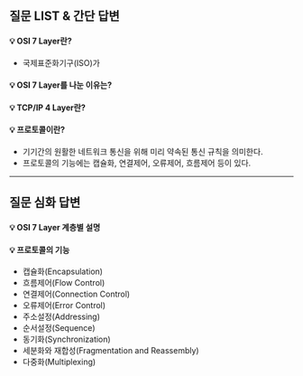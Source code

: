 ## 질문 LIST & 간단 답변

#### 💡 OSI 7 Layer란?
- 국제표준화기구(ISO)가 

#### 💡 OSI 7 Layer를 나눈 이유는?

#### 💡 TCP/IP 4 Layer란?

#### 💡 프로토콜이란? 
- 기기간의 원활한 네트워크 통신을 위해 미리 약속된 통신 규칙을 의미한다.
- 프로토콜의 기능에는 캡슐화, 연결제어, 오류제어, 흐름제어 등이 있다.

<hr>

## 질문 심화 답변

#### 💡 OSI 7 Layer 계층별 설명

#### 💡 프로토콜의 기능
* 캡슐화(Encapsulation)
* 흐름제어(Flow Control)
* 연결제어(Connection Control)
* 오류제어(Error Control)
* 주소설정(Addressing)
* 순서설정(Sequence)
* 동기화(Synchronization)
* 세분화와 재합성(Fragmentation and Reassembly)
* 다중화(Multiplexing)


